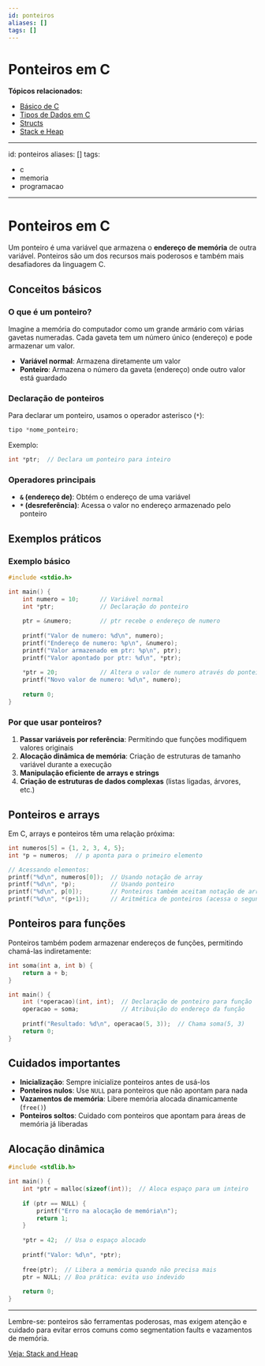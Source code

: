 ```yaml
---
id: ponteiros
aliases: []
tags: []
---
```


# Ponteiros em C

**Tópicos relacionados:**
- [Básico de C](basico-c.md)
- [Tipos de Dados em C](tipos-dados.md)
- [Structs](structs.md)
- [Stack e Heap](stack-heap.md)
---
id: ponteiros
aliases: []
tags:
  - c
  - memoria
  - programacao
---


# Ponteiros em C

Um ponteiro é uma variável que armazena o **endereço de memória** de outra variável. Ponteiros são um dos recursos mais poderosos e também mais desafiadores da linguagem C.

## Conceitos básicos

### O que é um ponteiro?

Imagine a memória do computador como um grande armário com várias gavetas numeradas. Cada gaveta tem um número único (endereço) e pode armazenar um valor.

- **Variável normal**: Armazena diretamente um valor
- **Ponteiro**: Armazena o número da gaveta (endereço) onde outro valor está guardado

### Declaração de ponteiros

Para declarar um ponteiro, usamos o operador asterisco (`*`):

```c
tipo *nome_ponteiro;
```

Exemplo:
```c
int *ptr;  // Declara um ponteiro para inteiro
```

### Operadores principais

- **`&` (endereço de)**: Obtém o endereço de uma variável
- **`*` (desreferência)**: Acessa o valor no endereço armazenado pelo ponteiro

## Exemplos práticos

### Exemplo básico

```c
#include <stdio.h>

int main() {
    int numero = 10;      // Variável normal
    int *ptr;             // Declaração do ponteiro
    
    ptr = &numero;        // ptr recebe o endereço de numero
    
    printf("Valor de numero: %d\n", numero);
    printf("Endereço de numero: %p\n", &numero);
    printf("Valor armazenado em ptr: %p\n", ptr);
    printf("Valor apontado por ptr: %d\n", *ptr);
    
    *ptr = 20;            // Altera o valor de numero através do ponteiro
    printf("Novo valor de numero: %d\n", numero);
    
    return 0;
}
```

### Por que usar ponteiros?

1. **Passar variáveis por referência**: Permitindo que funções modifiquem valores originais
2. **Alocação dinâmica de memória**: Criação de estruturas de tamanho variável durante a execução
3. **Manipulação eficiente de arrays e strings**
4. **Criação de estruturas de dados complexas** (listas ligadas, árvores, etc.)

## Ponteiros e arrays

Em C, arrays e ponteiros têm uma relação próxima:

```c
int numeros[5] = {1, 2, 3, 4, 5};
int *p = numeros;  // p aponta para o primeiro elemento

// Acessando elementos:
printf("%d\n", numeros[0]);  // Usando notação de array
printf("%d\n", *p);          // Usando ponteiro
printf("%d\n", p[0]);        // Ponteiros também aceitam notação de array
printf("%d\n", *(p+1));      // Aritmética de ponteiros (acessa o segundo elemento)
```

## Ponteiros para funções

Ponteiros também podem armazenar endereços de funções, permitindo chamá-las indiretamente:

```c
int soma(int a, int b) {
    return a + b;
}

int main() {
    int (*operacao)(int, int);  // Declaração de ponteiro para função
    operacao = soma;            // Atribuição do endereço da função
    
    printf("Resultado: %d\n", operacao(5, 3));  // Chama soma(5, 3)
    return 0;
}
```

## Cuidados importantes

- **Inicialização**: Sempre inicialize ponteiros antes de usá-los
- **Ponteiros nulos**: Use `NULL` para ponteiros que não apontam para nada
- **Vazamentos de memória**: Libere memória alocada dinamicamente (`free()`)
- **Ponteiros soltos**: Cuidado com ponteiros que apontam para áreas de memória já liberadas

## Alocação dinâmica

```c
#include <stdlib.h>

int main() {
    int *ptr = malloc(sizeof(int));  // Aloca espaço para um inteiro
    
    if (ptr == NULL) {
        printf("Erro na alocação de memória\n");
        return 1;
    }
    
    *ptr = 42;  // Usa o espaço alocado
    
    printf("Valor: %d\n", *ptr);
    
    free(ptr);  // Libera a memória quando não precisa mais
    ptr = NULL; // Boa prática: evita uso indevido
    
    return 0;
}
```

---

Lembre-se: ponteiros são ferramentas poderosas, mas exigem atenção e cuidado para evitar erros comuns como segmentation faults e vazamentos de memória.

[Veja: Stack and Heap](./stack-heap.md)
